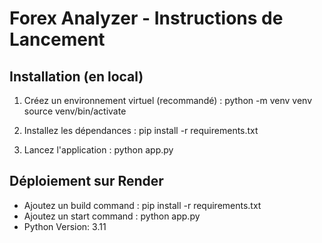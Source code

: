 # Forex Analyzer - Instructions de Lancement

## Installation (en local)
1. Créez un environnement virtuel (recommandé) :
   python -m venv venv
   source venv/bin/activate

2. Installez les dépendances :
   pip install -r requirements.txt

3. Lancez l'application :
   python app.py

## Déploiement sur Render
- Ajoutez un build command : pip install -r requirements.txt
- Ajoutez un start command : python app.py
- Python Version: 3.11


